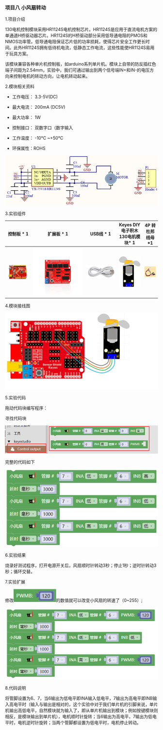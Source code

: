 ### 项目八 小风扇转动

1.项目介绍

130电机控制模块采用HR1124S电机控制芯片。HR1124S是应用于直流电机方案的单通道H桥驱动器芯片。HR1124S的H桥驱动部分采用低导通电阻的PMOS和NMOS功率管。低导通电阻保证芯片低的功率损耗，使得芯片安全工作更长时间。此外HR1124S拥有低待机电流，低静态工作电流，这些性能使HR1124S易用于玩具方案。

该模块兼容各种单片机控制板，如arduino系列单片机。模块上自带的防反插红色端子间距为2.54mm，实验中，我们可通过输出到两个信号端IN+和IN-的电压方向来控制电机的转动方向，让电机转动起来。

2.模块相关资料

- 工作电压：  3.3-5V(DC)

- 最大电流：  200mA (DC5V)

- 最大功率：  1W

- 控制接口：  双数字口（数字输入

- 工作温度：  -10°C ~+50°C

- 环保属性：ROHS


![](./media/image-20250723154011382.png)

3.实验组件

| 控制板 * 1                               | 扩展板 * 1                               | USB线 * 1                                | Keyes DIY电子积木 130电机模块* 1         | 4P 转杜邦线母*1                          |
| ---------------------------------------- | ---------------------------------------- | ---------------------------------------- | ---------------------------------------- | ---------------------------------------- |
| ![](./media/image-20250723144253824.png) | ![](./media/image-20250723144304891.png) | ![](./media/image-20250723144313049.png) | ![](./media/image-20250723154216235.png) | ![](./media/image-20250723154230450.png) |

4.模块接线图

![](./media/image-20250723154304076.png)

5.实验代码

拖动代码块编写程序：

寻找代码块

![](./media/image-20250723154336544.png)

完整的代码如下

![](./media/image-20250723154349591.png)

6.实验结果

烧录好测试程序，打开电源开关后，风扇顺时针转动3秒；停止1秒；逆时针转动3秒；循环交替。

7.实验扩展

修改![](./media/image-20250723154436011.png)的数值就可以改变小风扇的转速了（0~255）;

![](./media/image-20250723154451838.png)

8.代码说明

将管脚设置为6、7，当6输出为低电平即INA输入低电平，7输出为高电平即INB输入高电平时（输入与输出是相对的，这个实验中对于我们单片机的引脚来说，单片机输出高低电平，自然模块就为输入了，即从单片机输出到模块；例如按键模块则相反，是模块输出到单片机），电机顺时针旋转；当6输出为高电平，7输出为低电平时，电机逆时针旋转；当两个管脚都设置为低电平时，电机停止转动。